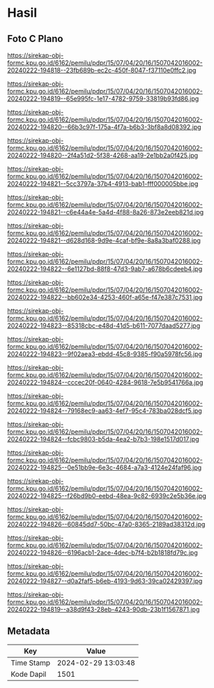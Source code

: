 # Hasil

## Foto C Plano

https://sirekap-obj-formc.kpu.go.id/6162/pemilu/pdpr/15/07/04/20/16/1507042016002-20240222-194818--23fb689b-ec2c-450f-8047-f37110e0ffc2.jpg

https://sirekap-obj-formc.kpu.go.id/6162/pemilu/pdpr/15/07/04/20/16/1507042016002-20240222-194819--65e995fc-1e17-4782-9759-33819b93fd86.jpg

https://sirekap-obj-formc.kpu.go.id/6162/pemilu/pdpr/15/07/04/20/16/1507042016002-20240222-194820--66b3c97f-175a-4f7a-b6b3-3bf8a8d08392.jpg

https://sirekap-obj-formc.kpu.go.id/6162/pemilu/pdpr/15/07/04/20/16/1507042016002-20240222-194820--2f4a51d2-5f38-4268-aa19-2e1bb2a0f425.jpg

https://sirekap-obj-formc.kpu.go.id/6162/pemilu/pdpr/15/07/04/20/16/1507042016002-20240222-194821--5cc3797a-37b4-4913-bab1-fff000005bbe.jpg

https://sirekap-obj-formc.kpu.go.id/6162/pemilu/pdpr/15/07/04/20/16/1507042016002-20240222-194821--c6e44a4e-5a4d-4f88-8a26-873e2eeb821d.jpg

https://sirekap-obj-formc.kpu.go.id/6162/pemilu/pdpr/15/07/04/20/16/1507042016002-20240222-194821--d628d168-9d9e-4caf-bf9e-8a8a3baf0288.jpg

https://sirekap-obj-formc.kpu.go.id/6162/pemilu/pdpr/15/07/04/20/16/1507042016002-20240222-194822--6e1127bd-88f8-47d3-9ab7-a678b6cdeeb4.jpg

https://sirekap-obj-formc.kpu.go.id/6162/pemilu/pdpr/15/07/04/20/16/1507042016002-20240222-194822--bb602e34-4253-460f-a65e-f47e387c7531.jpg

https://sirekap-obj-formc.kpu.go.id/6162/pemilu/pdpr/15/07/04/20/16/1507042016002-20240222-194823--85318cbc-e48d-41d5-b611-7077daad5277.jpg

https://sirekap-obj-formc.kpu.go.id/6162/pemilu/pdpr/15/07/04/20/16/1507042016002-20240222-194823--9f02aea3-ebdd-45c8-9385-f90a5978fc56.jpg

https://sirekap-obj-formc.kpu.go.id/6162/pemilu/pdpr/15/07/04/20/16/1507042016002-20240222-194824--cccec20f-0640-4284-9618-7e5b9541766a.jpg

https://sirekap-obj-formc.kpu.go.id/6162/pemilu/pdpr/15/07/04/20/16/1507042016002-20240222-194824--79168ec9-aa63-4ef7-95c4-783ba028dcf5.jpg

https://sirekap-obj-formc.kpu.go.id/6162/pemilu/pdpr/15/07/04/20/16/1507042016002-20240222-194824--fcbc9803-b5da-4ea2-b7b3-198e1517d017.jpg

https://sirekap-obj-formc.kpu.go.id/6162/pemilu/pdpr/15/07/04/20/16/1507042016002-20240222-194825--0e51bb9e-6e3c-4684-a7a3-4124e24faf96.jpg

https://sirekap-obj-formc.kpu.go.id/6162/pemilu/pdpr/15/07/04/20/16/1507042016002-20240222-194825--f26bd9b0-eebd-48ea-9c82-6939c2e5b36e.jpg

https://sirekap-obj-formc.kpu.go.id/6162/pemilu/pdpr/15/07/04/20/16/1507042016002-20240222-194826--60845dd7-50bc-47a0-8365-2189ad38312d.jpg

https://sirekap-obj-formc.kpu.go.id/6162/pemilu/pdpr/15/07/04/20/16/1507042016002-20240222-194826--6196acb1-2ace-4dec-b7f4-b2b1818fd79c.jpg

https://sirekap-obj-formc.kpu.go.id/6162/pemilu/pdpr/15/07/04/20/16/1507042016002-20240222-194827--d0a2faf5-b6eb-4193-9d63-39ca02429397.jpg

https://sirekap-obj-formc.kpu.go.id/6162/pemilu/pdpr/15/07/04/20/16/1507042016002-20240222-194819--a38d9f43-28eb-4243-90db-23b1f1567871.jpg


## Metadata

| Key        | Value               |
| ---------- | ------------------- |
| Time Stamp | 2024-02-29 13:03:48 |
| Kode Dapil | 1501                |



